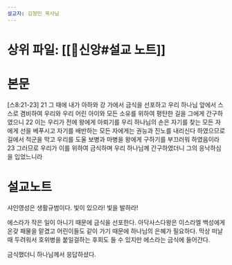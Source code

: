 ```yaml
---
설교자: 김형민 목사님
---
```

# 상위 파일: [[🧭신앙#설교 노트]]

# 본문
[스8:21-23]
21 그 때에 내가 아하와 강 가에서 금식을 선포하고 우리 하나님 앞에서 스스로 겸비하여 우리와 우리 어린 아이와 모든 소유를 위하여 평탄한 길을 그에게 간구하였으니
22 이는 우리가 전에 왕에게 아뢰기를 우리 하나님의 손은 자기를 찾는 모든 자에게 선을 베푸시고 자기를 배반하는 모든 자에게는 권능과 진노를 내리신다 하였으므로 길에서 적군을 막고 우리를 도울 보병과 마병을 왕에게 구하기를 부끄러워 하였음이라
23 그러므로 우리가 이를 위하여 금식하며 우리 하나님께 간구하였더니 그의 응낙하심을 입었느니라

# 설교노트
샤인영성은 생활규범이다.
빛이 있으라! 빛을 발하라!

에스라가 작은 일이 아니기 때문에 금식을 선포한다.
아닥사스다왕은 이스라엘 백성에게 온갖 패물을 맡겼고 어린이들도 같이 가기 때문에 하나님의 은혜가 필요하다.
막상 떠날 때 두려워서 호위병을 붙일걸하는 후회도 들 수 있지만 에스라는 금식에 들어간다.

금식했더니 하나님께서 응답하셨다.
